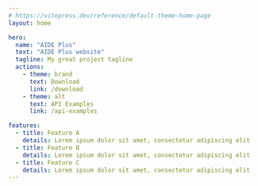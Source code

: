 ```yaml
---
# https://vitepress.dev/reference/default-theme-home-page
layout: home

hero:
  name: "AIDE Plus"
  text: "AIDE Plus website"
  tagline: My great project tagline
  actions:
    - theme: brand
      text: Download
      link: /download
    - theme: alt
      text: API Examples
      link: /api-examples

features:
  - title: Feature A
    details: Lorem ipsum dolor sit amet, consectetur adipiscing elit
  - title: Feature B
    details: Lorem ipsum dolor sit amet, consectetur adipiscing elit
  - title: Feature C
    details: Lorem ipsum dolor sit amet, consectetur adipiscing elit
---
```


